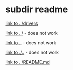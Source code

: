 # subdir readme

[link to ../drivers](../drivers)

[link to ../](../) - does not work

[link to ..](..) - does not work

[link to ./..](./..) - does not work

[link to ../README.md](../README.md)
